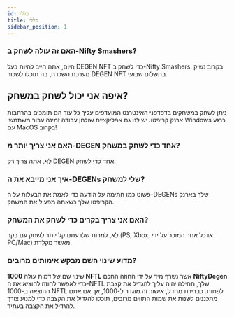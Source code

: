 ```yaml
---
id: כללי
title: כללי
sidebar_position: 1
---
```


### **האם זה עולה לשחק ב-Nifty Smashers?**

היום, אתה חייב להיות בעל DEGEN NFT כדי לשחק ב-Nifty Smashers. בקרוב נשיק מערכת השכרה, בה תוכלו לשכור DEGEN NFT בתשלום שבועי.

## איפה אני יכול לשחק במשחק?

ניתן לשחק במשחקים בדפדפני האינטרנט המועדפים עליך כל עוד הם תומכים בהרחבות ארנק קריפטו. יש לנו גם אפליקציית שולחן עבודה זמינה עבור משתמשי Windows כרגע עם MacOS בקרוב!

### **האם אני צריך יותר מ-DEGEN אחד כדי לשחק במשחק?**

לא, אתה צריך רק DEGEN אחד כדי לשחק.

### איך אני מייבא את ה-DEGENs שלי למשחק?

פשוט כמו חתימה על הודעה כדי לאמת את הבעלות על ה-DEGENs שלך בארנק הקריפטו שלך כשאתה מפעיל את המשחק.

### **האם אני צריך בקרים כדי לשחק את המשחק?**
לא, למרות שלדעתנו קל יותר לשחק עם בקר (PS, Xbox, או כל אחר המוכר על ידי PC/Mac) מאשר מקלדת.

### מדוע שינוי השם מבקש אימותים מרובים?

שינוי שם של דמות עולה **1000 NFTL** אשר נשרף מיד על ידי החוזה החכם **NiftyDegen** כדי לאפשר לחוזה להוציא את ה-NFTL שלך, תחילה יהיה עליך להגדיל את קצבת ההוצאה ב-1000 NFTL לפחות. כברירת מחדל, אישור זה מוגדר ל-1000, אך אם אתם מתכננים לשנות את שמות התווים מרובים, תוכלו להגדיל את הקצבה כדי למנוע צורך להגדיל את הקצבה בעתיד.
